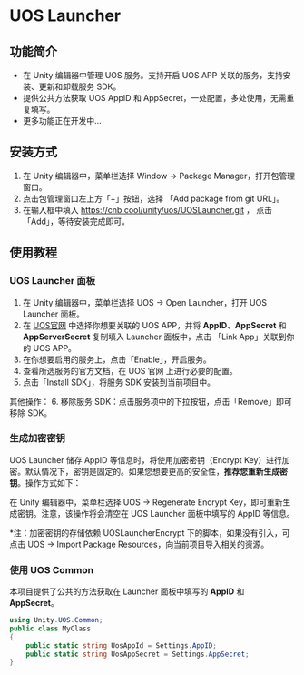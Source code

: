 # UOS Launcher
## 功能简介
- 在 Unity 编辑器中管理 UOS 服务。支持开启 UOS APP 关联的服务，支持安装、更新和卸载服务 SDK。
- 提供公共方法获取 UOS AppID 和 AppSecret，一处配置，多处使用，无需重复填写。
- 更多功能正在开发中...

## 安装方式

1. 在 Unity 编辑器中，菜单栏选择 Window -> Package Manager，打开包管理窗口。
2. 点击包管理窗口左上方「+」按钮，选择 「Add package from git URL」。
3. 在输入框中填入 https://cnb.cool/unity/uos/UOSLauncher.git ， 点击 「Add」，等待安装完成即可。

## 使用教程
### UOS Launcher 面板
1. 在 Unity 编辑器中，菜单栏选择 UOS -> Open Launcher，打开 UOS Launcher 面板。
2. 在 [UOS官网](https://uos.unity.cn/apps) 中选择你想要关联的 UOS APP，并将 **AppID**、**AppSecret** 和 **AppServerSecret** 复制填入 Launcher 面板中，点击 「Link App」关联到你的 UOS APP。
3. 在你想要启用的服务上，点击「Enable」，开启服务。
4. 查看所选服务的官方文档，在 UOS 官网 上进行必要的配置。
5. 点击「Install SDK」，将服务 SDK 安装到当前项目中。

其他操作：
6. 移除服务 SDK：点击服务项中的下拉按钮，点击「Remove」即可移除 SDK。

### 生成加密密钥
UOS Launcher 储存 AppID 等信息时，将使用加密密钥（Encrypt Key）进行加密。默认情况下，密钥是固定的。如果您想要更高的安全性，**推荐您重新生成密钥**。操作方式如下：

在 Unity 编辑器中，菜单栏选择 UOS -> Regenerate Encrypt Key，即可重新生成密钥。注意，该操作将会清空在 UOS Launcher 面板中填写的 AppID 等信息。

*注：加密密钥的存储依赖 UOSLauncherEncrypt 下的脚本，如果没有引入，可点击 UOS -> Import Package Resources，向当前项目导入相关的资源。

### 使用 UOS Common
本项目提供了公共的方法获取在 Launcher 面板中填写的 **AppID** 和 **AppSecret**。
```C#
using Unity.UOS.Common;
public class MyClass
{
    public static string UosAppId = Settings.AppID;
    public static string UosAppSecret = Settings.AppSecret;
}
```